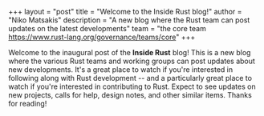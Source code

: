 +++
layout = "post"
title = "Welcome to the Inside Rust blog!"
author = "Niko Matsakis"
description = "A new blog where the Rust team can post updates on the latest developments"
team = "the core team <https://www.rust-lang.org/governance/teams/core>"
+++

Welcome to the inaugural post of the **Inside Rust** blog! This is a
new blog where the various Rust teams and working groups can post
updates about new developments. It's a great place to watch if you're
interested in following along with Rust development -- and a
particularly great place to watch if you're interested in contributing
to Rust. Expect to see updates on new projects, calls for help, design
notes, and other similar items. Thanks for reading!

